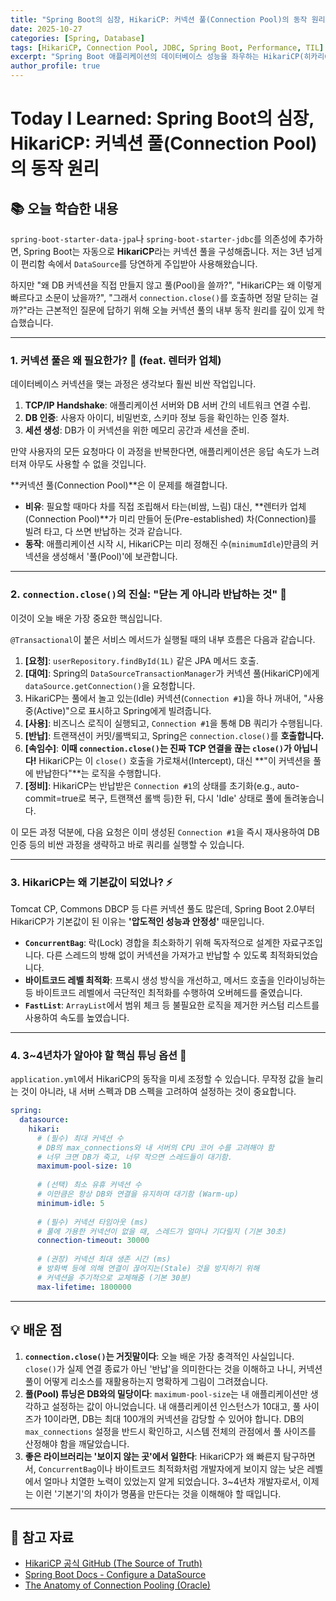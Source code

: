 ```yaml
---
title: "Spring Boot의 심장, HikariCP: 커넥션 풀(Connection Pool)의 동작 원리"
date: 2025-10-27
categories: [Spring, Database]
tags: [HikariCP, Connection Pool, JDBC, Spring Boot, Performance, TIL]
excerpt: "Spring Boot 애플리케이션의 데이터베이스 성능을 좌우하는 HikariCP(히카리CP) 커넥션 풀의 동작 원리를 학습합니다. 'connection.close()'의 진정한 의미와 3-4년차 개발자가 알아야 할 핵심 튜닝 옵션을 알아봅니다."
author_profile: true
---
```


# Today I Learned: Spring Boot의 심장, HikariCP: 커넥션 풀(Connection Pool)의 동작 원리

## 📚 오늘 학습한 내용

`spring-boot-starter-data-jpa`나 `spring-boot-starter-jdbc`를 의존성에 추가하면, Spring Boot는 자동으로 **HikariCP**라는 커넥션 풀을 구성해줍니다. 저는 3년 넘게 이 편리함 속에서 `DataSource`를 당연하게 주입받아 사용해왔습니다.

하지만 "왜 DB 커넥션을 직접 만들지 않고 풀(Pool)을 쓸까?", "HikariCP는 왜 이렇게 빠르다고 소문이 났을까?", "그래서 `connection.close()`를 호출하면 정말 닫히는 걸까?"라는 근본적인 질문에 답하기 위해 오늘 커넥션 풀의 내부 동작 원리를 깊이 있게 학습했습니다.

---

### 1. **커넥션 풀은 왜 필요한가? 🚗 (feat. 렌터카 업체)**

데이터베이스 커넥션을 맺는 과정은 생각보다 훨씬 비싼 작업입니다.

1.  **TCP/IP Handshake**: 애플리케이션 서버와 DB 서버 간의 네트워크 연결 수립.
2.  **DB 인증**: 사용자 아이디, 비밀번호, 스키마 정보 등을 확인하는 인증 절차.
3.  **세션 생성**: DB가 이 커넥션을 위한 메모리 공간과 세션을 준비.

만약 사용자의 모든 요청마다 이 과정을 반복한다면, 애플리케이션은 응답 속도가 느려 터져 아무도 사용할 수 없을 것입니다.

**커넥션 풀(Connection Pool)**은 이 문제를 해결합니다.
-   **비유**: 필요할 때마다 차를 직접 조립해서 타는(비쌈, 느림) 대신, **렌터카 업체(Connection Pool)**가 미리 만들어 둔(Pre-established) 차(Connection)를 빌려 타고, 다 쓰면 반납하는 것과 같습니다.
-   **동작**: 애플리케이션 시작 시, HikariCP는 미리 정해진 수(`minimumIdle`)만큼의 커넥션을 생성해서 '풀(Pool)'에 보관합니다.

---

### 2. **`connection.close()`의 진실: "닫는 게 아니라 반납하는 것" 🔄**

이것이 오늘 배운 가장 중요한 핵심입니다.

`@Transactional`이 붙은 서비스 메서드가 실행될 때의 내부 흐름은 다음과 같습니다.

1.  **[요청]**: `userRepository.findById(1L)` 같은 JPA 메서드 호출.
2.  **[대여]**: Spring의 `DataSourceTransactionManager`가 커넥션 풀(HikariCP)에게 `dataSource.getConnection()`을 요청합니다.
3.  HikariCP는 풀에서 놀고 있는(Idle) 커넥션(`Connection #1`)을 하나 꺼내어, "사용 중(Active)"으로 표시하고 Spring에게 빌려줍니다.
4.  **[사용]**: 비즈니스 로직이 실행되고, `Connection #1`을 통해 DB 쿼리가 수행됩니다.
5.  **[반납]**: 트랜잭션이 커밋/롤백되고, Spring은 `connection.close()`를 **호출합니다.**
6.  **[속임수]**: **이때 `connection.close()`는 진짜 TCP 연결을 끊는 `close()`가 아닙니다!** HikariCP는 이 `close()` 호출을 가로채서(Intercept), 대신 **"이 커넥션을 풀에 반납한다"**는 로직을 수행합니다.
7.  **[정비]**: HikariCP는 반납받은 `Connection #1`의 상태를 초기화(e.g., auto-commit=true로 복구, 트랜잭션 롤백 등)한 뒤, 다시 'Idle' 상태로 풀에 돌려놓습니다.

이 모든 과정 덕분에, 다음 요청은 이미 생성된 `Connection #1`을 즉시 재사용하여 DB 인증 등의 비싼 과정을 생략하고 바로 쿼리를 실행할 수 있습니다.

---

### 3. **HikariCP는 왜 기본값이 되었나? ⚡️**

Tomcat CP, Commons DBCP 등 다른 커넥션 풀도 많은데, Spring Boot 2.0부터 HikariCP가 기본값이 된 이유는 **'압도적인 성능과 안정성'** 때문입니다.

-   **`ConcurrentBag`**: 락(Lock) 경합을 최소화하기 위해 독자적으로 설계한 자료구조입니다. 다른 스레드의 방해 없이 커넥션을 가져가고 반납할 수 있도록 최적화되었습니다.
-   **바이트코드 레벨 최적화**: 프록시 생성 방식을 개선하고, 메서드 호출을 인라이닝하는 등 바이트코드 레벨에서 극단적인 최적화를 수행하여 오버헤드를 줄였습니다.
-   **`FastList`**: `ArrayList`에서 범위 체크 등 불필요한 로직을 제거한 커스텀 리스트를 사용하여 속도를 높였습니다.

---

### 4. **3~4년차가 알아야 할 핵심 튜닝 옵션 🔧**

`application.yml`에서 HikariCP의 동작을 미세 조정할 수 있습니다. 무작정 값을 늘리는 것이 아니라, 내 서버 스펙과 DB 스펙을 고려하여 설정하는 것이 중요합니다.

```yaml
spring:
  datasource:
    hikari:
      # (필수) 최대 커넥션 수
      # DB의 max_connections와 내 서버의 CPU 코어 수를 고려해야 함
      # 너무 크면 DB가 죽고, 너무 작으면 스레드들이 대기함.
      maximum-pool-size: 10 
      
      # (선택) 최소 유휴 커넥션 수
      # 이만큼은 항상 DB와 연결을 유지하며 대기함 (Warm-up)
      minimum-idle: 5 
      
      # (필수) 커넥션 타임아웃 (ms)
      # 풀에 가용한 커넥션이 없을 때, 스레드가 얼마나 기다릴지 (기본 30초)
      connection-timeout: 30000 
      
      # (권장) 커넥션 최대 생존 시간 (ms)
      # 방화벽 등에 의해 연결이 끊어지는(Stale) 것을 방지하기 위해
      # 커넥션을 주기적으로 교체해줌 (기본 30분)
      max-lifetime: 1800000
```

---

## 💡 배운 점

1.  **`connection.close()`는 거짓말이다**: 오늘 배운 가장 충격적인 사실입니다. `close()`가 실제 연결 종료가 아닌 '반납'을 의미한다는 것을 이해하고 나니, 커넥션 풀이 어떻게 리소스를 재활용하는지 명확하게 그림이 그려졌습니다.
2.  **풀(Pool) 튜닝은 DB와의 밀당이다**: `maximum-pool-size`는 내 애플리케이션만 생각하고 설정하는 값이 아니었습니다. 내 애플리케이션 인스턴스가 10대고, 풀 사이즈가 10이라면, DB는 최대 100개의 커넥션을 감당할 수 있어야 합니다. DB의 `max_connections` 설정을 반드시 확인하고, 시스템 전체의 관점에서 풀 사이즈를 산정해야 함을 깨달았습니다.
3.  **좋은 라이브러리는 '보이지 않는 곳'에서 일한다**: HikariCP가 왜 빠른지 탐구하면서, `ConcurrentBag`이나 바이트코드 최적화처럼 개발자에게 보이지 않는 낮은 레벨에서 얼마나 치열한 노력이 있었는지 알게 되었습니다. 3~4년차 개발자로서, 이제는 이런 '기본기'의 차이가 명품을 만든다는 것을 이해해야 할 때입니다.

---

## 🔗 참고 자료

-   [HikariCP 공식 GitHub (The Source of Truth)](https://github.com/brettwooldridge/HikariCP)
-   [Spring Boot Docs - Configure a DataSource](https://docs.spring.io/spring-boot/docs/current/reference/html/data.html#data.sql.datasource.production)
-   [The Anatomy of Connection Pooling (Oracle)](https://blogs.oracle.com/dev2dev/post/the-anatomy-of-connection-pooling)